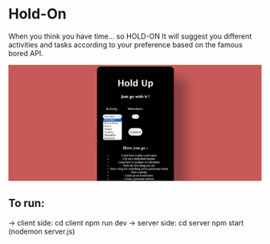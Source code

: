 # Hold-On
When you think you have time... so HOLD-ON
It will suggest you different activities and tasks according to your preference based on the famous bored API.

![](https://github.com/Ankit-Rattan/Hold_On/blob/main/client/public/pic.png)

## To run:
 -> client side: 
       cd client
       npm run dev
 -> server side:
       cd server
       npm start (nodemon server.js)
